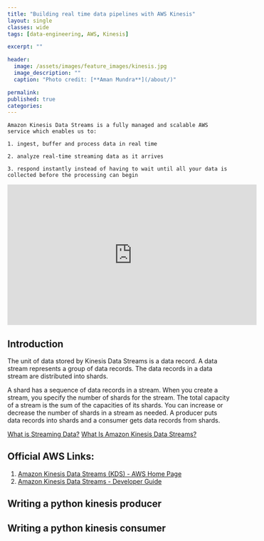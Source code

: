 ```yaml
---
title: "Building real time data pipelines with AWS Kinesis"
layout: single
classes: wide
tags: [data-engineering, AWS, Kinesis]

excerpt: ""

header:
  image: /assets/images/feature_images/kinesis.jpg
  image_description: ""
  caption: "Photo credit: [**Aman Mundra**](/about/)"

permalink:
published: true
categories: 
---
```



	Amazon Kinesis Data Streams is a fully managed and scalable AWS service which enables us to:

	1. ingest, buffer and process data in real time

	2. analyze real-time streaming data as it arrives 

	3. respond instantly instead of having to wait until all your data is collected before the processing can begin


<iframe width="560" height="315" src="https://www.youtube.com/embed/MbEfiX4sMXc" frameborder="0" allow="accelerometer; autoplay; encrypted-media; gyroscope; picture-in-picture" allowfullscreen></iframe><br/>

## Introduction

The unit of data stored by Kinesis Data Streams is a data record. A data stream represents a group of data records. The data records in a data stream are distributed into shards.

A shard has a sequence of data records in a stream. When you create a stream, you specify the number of shards for the stream. The total capacity of a stream is the sum of the capacities of its shards. You can increase or decrease the number of shards in a stream as needed.
A producer puts data records into shards and a consumer gets data records from shards.

[What is Streaming Data?](https://aws.amazon.com/streaming-data/)
[What Is Amazon Kinesis Data Streams?](https://docs.aws.amazon.com/streams/latest/dev/introduction.html)



## Official AWS Links:

1. [Amazon Kinesis Data Streams (KDS) - AWS Home Page](https://aws.amazon.com/kinesis/data-streams/)
2. [Amazon Kinesis Data Streams - Developer Guide](https://docs.aws.amazon.com/streams/latest/dev/kinesis-dg.pdf)



## Writing a python kinesis producer


## Writing a python kinesis consumer
